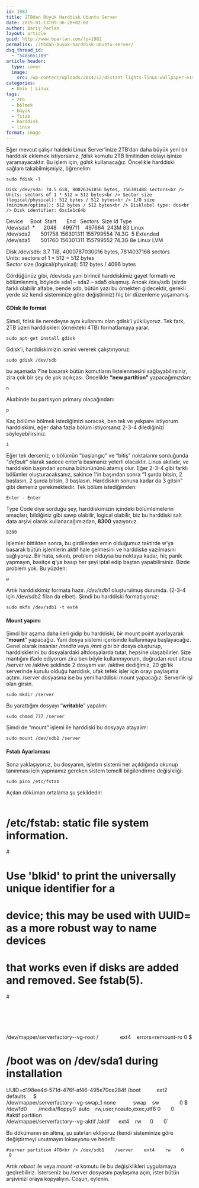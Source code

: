 ```yaml
---
id: 1982
title: 2TBdan Büyük Harddisk Ubuntu Server
date: 2015-01-13T09:36:28+02:00
author: Barış Parlan
layout: article
guid: http://www.bparlan.com/?p=1982
permalink: /2tbdan-buyuk-harddisk-ubuntu-server/
dsq_thread_id:
  - "5485651189"
article header:
  type: cover
  image:
    src: /wp-content/uploads/2014/12/distant-lights-linux-wallpaper-e1424505392313.jpg
categories:
  - Unix | Linux
tags:
  - 2tb
  - bölmek
  - büyük
  - fstab
  - harddisk
  - linux
format: image
---
```


Eğer mevcut çalışır haldeki Linux Server&#8217;inize 2TB&#8217;dan daha büyük yeni bir harddisk eklemek istiyorsanız, _fdisk_ komutu 2TB limitinden dolayı işinize yaramayacaktır. Bu işlem için, _gdisk_ kullanacağız. Öncelikle harddiski sağlam takabilmişmiyiz, öğrenelim:

`sudo fdisk -l`

`Disk /dev/sda: 74.5 GiB, 80026361856 bytes, 156301488 sectors<br />
Units: sectors of 1 * 512 = 512 bytes<br />
Sector size (logical/physical): 512 bytes / 512 bytes<br />
I/O size (minimum/optimal): 512 bytes / 512 bytes<br />
Disklabel type: dos<br />
Disk identifier: 0xc1e1c64b`

Device     Boot  Start       End   Sectors  Size Id Type  
/dev/sda1  *      2048    499711    497664  243M 83 Linux  
/dev/sda2       501758 156301311 155799554 74.3G  5 Extended  
/dev/sda5       501760 156301311 155799552 74.3G 8e Linux LVM

Disk /dev/sdb: 3.7 TiB, 4000787030016 bytes, 7814037168 sectors  
Units: sectors of 1 * 512 = 512 bytes  
Sector size (logical/physical): 512 bytes / 4096 bytes

Gördüğünüz gibi, /dev/sda yani birincil harddiskimiz gayet formatlı ve bölümlenmiş, böylede sda1 &#8211; sda2 &#8211; sda5 oluşmuş. Ancak /dev/sdb (sizde farklı olabilir alfabe, bende sdb, bütün yazı bu örnekten gidecektir, gerekli yerde siz kendi sisteminize göre değiştiriniz) hiç bir düzenleme yaşamamış.

#### GDisk ile format

Şimdi, fdisk ile neredeyse aynı kullanımı olan gdisk&#8217;i yüklüyoruz. Tek fark, 2TB üzeri harddiskleri (örnekteki 4TB) formatlamaya yarar.

`sudo apt-get install gdisk`

Gdisk&#8217;i, harddiskimizin ismini vererek çalıştırıyoruz.

`sudo gdisk /dev/sdb`

bu aşamada ?&#8217;ne basarak bütün komutların listelenmesini sağlayabilirsiniz, zira çok bir şey de yok açıkçası. Öncelikle **&#8220;new partition&#8221;** yapacağımızdan:

`n`

Akabinde bu partisyon primary olacağından:

`p`

Kaç bölüme bölmek istediğimizi soracak, ben tek ve yekpare istiyorum harddiskimi, eğer daha fazla bölüm istiyorsanız 2-3-4 dilediğinizi söyleyebilirsiniz.

`1`

Eğer tek derseniz, o bölümün &#8220;başlangıç&#8221; ve &#8220;bitiş&#8221; noktalarını sorduğunda &#8220;_default_&#8221; olarak sadece enter&#8217;a basmanız yeterli olacaktır. Linux akıllıdır, ve harddiskin başından sonuna bütünününü atamış olur. Eğer 2-3-4 gibi farklı bölümler oluşturacaksanız, sakince 1&#8217;in başından sonra &#8220;1 şurda bitsin, 2 başlasın, 2 şurda bitsin, 3 başlasın. Harddiskin sonuna kadar da 3 gitsin&#8221; gibi demeniz gerekmektedir. Tek bölüm istediğimden:

`Enter - Enter`

Type Code diye sorduğu şey, harddiskimizin içindeki bölümlemelerin amaçları, bildiğiniz gibi sawp olabilir, logical olabilir, biz bu harddiski salt data arşivi olarak kullanacağımızdan, **8300** yazıyoruz.

`8300`

İşlemler bittikten sonra, bu girdilerden emin olduğumuz taktirde w&#8217;ya basarak bütün işlemlerin aktif hale gelmesini ve harddiske yazılmasını sağlıyoruz. Bir hata, sıkıntı, problem olduysa bu noktaya kadar, hiç panik yapmayın, basitçe **q**&#8216;ya basıp her şeyi iptal edip baştan yapabilirsiniz. Bizde problem yok. Bu yüzden:

`w`

Artık harddiskimiz formata hazır. _/dev/sdb1_ oluşturulmuş durumda. (2-3-4 için /dev/sdb2 filan da elbet). Şimdi bu harddiski formatlıyoruz:

`sudo mkfs /dev/sdb1 -t ext4`

#### Mount yapımı

Şimdi bir aşama daha ileri gidip bu harddiski, bir mount point ayarlayarak &#8220;**mount**&#8221; yapacağız. Yani dosya sistemi içerisinde kullanmaya başlayacağız. Genel olarak insanlar _/media_ veya _/mnt_ gibi bir dosya oluşturup, harddisklerini bu dosyalardaki altdosyalarda tutar, hepsine ulaşabilirler. Size mantığını ifade ediyorum zira ben böyle kullanmıyorum, doğrudan root altına /server ve /aktive şeklinde 2 dosyam var. /aktive dediğimiz, 20 gb&#8217;lık serverinde kurulu olduğu harddisk, ufak tefek işler için orayı paylaşıma açtım. /server dosyasına ise bu yeni harddiski mount yapacağız. Serverlik işi olan girsin.

`sudo mkdir /server`

Bu yarattığım dosyayı &#8220;**writable**&#8221; yapalım:

`sudo chmod 777 /server`

Şimdi de &#8220;mount&#8221; işlemi ile harddiski bu dosyaya atayalım:

`sudo mount /dev/sdb1 /server`

#### Fstab Ayarlaması

Sona yaklaşıyoruz, bu dosyanın, işletim sistemi her açıldığında okunup tanınması için yapmamız gereken sistem temelli bilgilendirme değişikliği:

`sudo pico /etc/fstab`

Açılan döküman ortalama şu şekildedir:  
`<br />
# /etc/fstab: static file system information.<br />
#<br />
# Use 'blkid' to print the universally unique identifier for a<br />
# device; this may be used with UUID= as a more robust way to name devices<br />
# that works even if disks are added and removed. See fstab(5).<br />
#<br />
# <file system> <mount point>   <type>  <options>       <dump>  <pass><br />
/dev/mapper/serverfactory--vg-root /               ext4    errors=remount-ro 0 $<br />
# /boot was on /dev/sda1 during installation<br />
UUID=d198ee4d-571d-476f-af46-495e70ce284f /boot           ext2    defaults     $<br />
/dev/mapper/serverfactory--vg-swap_1 none            swap    sw              0 $<br />
/dev/fd0        /media/floppy0  auto    rw,user,noauto,exec,utf8 0       0<br />
#aktif partition<br />
/dev/mapper/serverfactory--vg-aktif /aktif      ext4    rw      0       0`

Bu dökümanın en altına, şu satırları ekliyoruz (kendi sisteminize göre değiştirmeyi unutmayın lokasyonu ve hedefi:

`#server partition 4TB<br />
/dev/sdb1    /server    ext4    rw    0    0`

Artık _reboot_ ile veya _mount -a_ komutu ile bu değişiklikleri uygulamaya geçirebiliriz. İsterseniz bu /server dosyasını paylaşıma açın, ister bütün arşivinizi oraya kopyalıyın. Coşun, eylenin.
